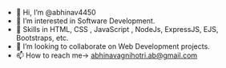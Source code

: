 - 👋 Hi, I’m @abhinav4450
- 👀 I’m interested in Software Development.
- 👀 Skills in HTML, CSS , JavaScript , NodeJs, ExpressJS, EJS, Bootstraps, etc.
- 💞️ I’m looking to collaborate on Web Development projects.
- 📫 How to reach me-> abhinavagnihotri.ab@gmail.com

<!---
abhinav4450/abhinav4450 is a ✨ special ✨ repository because its `README.md` (this file) appears on your GitHub profile.
You can click the Preview link to take a look at your changes.
--->
